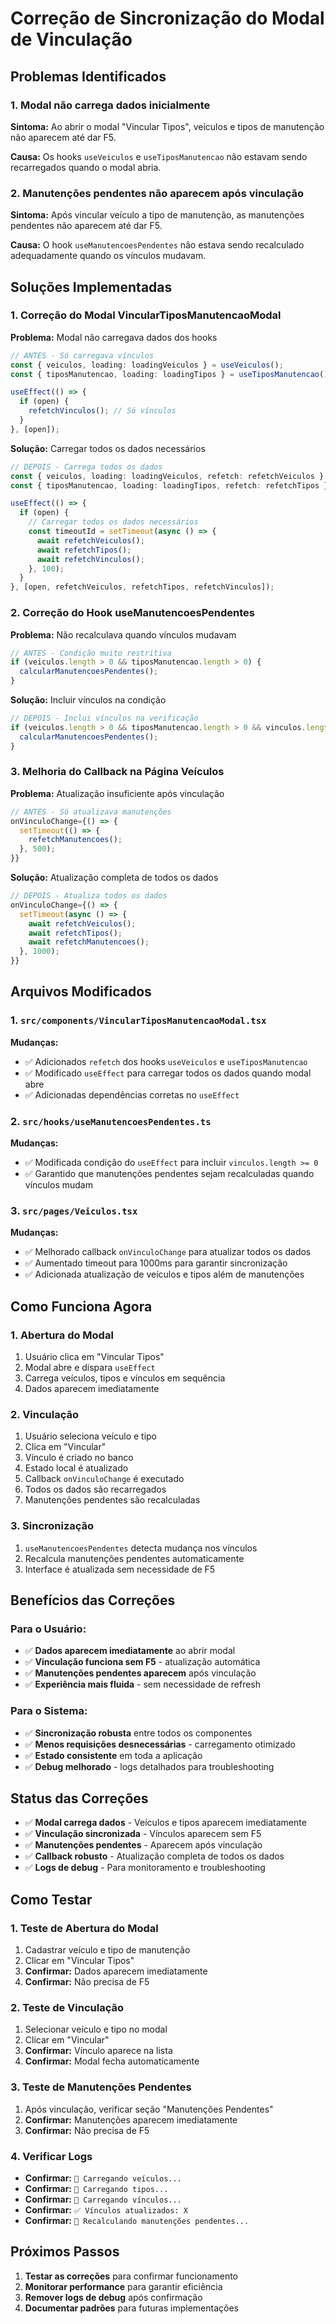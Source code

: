 # Correção de Sincronização do Modal de Vinculação

## Problemas Identificados

### 1. **Modal não carrega dados inicialmente**
**Sintoma:** Ao abrir o modal "Vincular Tipos", veículos e tipos de manutenção não aparecem até dar F5.

**Causa:** Os hooks `useVeiculos` e `useTiposManutencao` não estavam sendo recarregados quando o modal abria.

### 2. **Manutenções pendentes não aparecem após vinculação**
**Sintoma:** Após vincular veículo a tipo de manutenção, as manutenções pendentes não aparecem até dar F5.

**Causa:** O hook `useManutencoesPendentes` não estava sendo recalculado adequadamente quando os vínculos mudavam.

## Soluções Implementadas

### 1. **Correção do Modal VincularTiposManutencaoModal**

**Problema:** Modal não carregava dados dos hooks
```typescript
// ANTES - Só carregava vínculos
const { veiculos, loading: loadingVeiculos } = useVeiculos();
const { tiposManutencao, loading: loadingTipos } = useTiposManutencao();

useEffect(() => {
  if (open) {
    refetchVinculos(); // Só vínculos
  }
}, [open]);
```

**Solução:** Carregar todos os dados necessários
```typescript
// DEPOIS - Carrega todos os dados
const { veiculos, loading: loadingVeiculos, refetch: refetchVeiculos } = useVeiculos();
const { tiposManutencao, loading: loadingTipos, refetch: refetchTipos } = useTiposManutencao();

useEffect(() => {
  if (open) {
    // Carregar todos os dados necessários
    const timeoutId = setTimeout(async () => {
      await refetchVeiculos();
      await refetchTipos();
      await refetchVinculos();
    }, 100);
  }
}, [open, refetchVeiculos, refetchTipos, refetchVinculos]);
```

### 2. **Correção do Hook useManutencoesPendentes**

**Problema:** Não recalculava quando vínculos mudavam
```typescript
// ANTES - Condição muito restritiva
if (veiculos.length > 0 && tiposManutencao.length > 0) {
  calcularManutencoesPendentes();
}
```

**Solução:** Incluir vínculos na condição
```typescript
// DEPOIS - Inclui vínculos na verificação
if (veiculos.length > 0 && tiposManutencao.length > 0 && vinculos.length >= 0) {
  calcularManutencoesPendentes();
}
```

### 3. **Melhoria do Callback na Página Veículos**

**Problema:** Atualização insuficiente após vinculação
```typescript
// ANTES - Só atualizava manutenções
onVinculoChange={() => {
  setTimeout(() => {
    refetchManutencoes();
  }, 500);
}}
```

**Solução:** Atualização completa de todos os dados
```typescript
// DEPOIS - Atualiza todos os dados
onVinculoChange={() => {
  setTimeout(async () => {
    await refetchVeiculos();
    await refetchTipos();
    await refetchManutencoes();
  }, 1000);
}}
```

## Arquivos Modificados

### 1. `src/components/VincularTiposManutencaoModal.tsx`
**Mudanças:**
- ✅ Adicionados `refetch` dos hooks `useVeiculos` e `useTiposManutencao`
- ✅ Modificado `useEffect` para carregar todos os dados quando modal abre
- ✅ Adicionadas dependências corretas no `useEffect`

### 2. `src/hooks/useManutencoesPendentes.ts`
**Mudanças:**
- ✅ Modificada condição do `useEffect` para incluir `vinculos.length >= 0`
- ✅ Garantido que manutenções pendentes sejam recalculadas quando vínculos mudam

### 3. `src/pages/Veiculos.tsx`
**Mudanças:**
- ✅ Melhorado callback `onVinculoChange` para atualizar todos os dados
- ✅ Aumentado timeout para 1000ms para garantir sincronização
- ✅ Adicionada atualização de veículos e tipos além de manutenções

## Como Funciona Agora

### 1. **Abertura do Modal**
1. Usuário clica em "Vincular Tipos"
2. Modal abre e dispara `useEffect`
3. Carrega veículos, tipos e vínculos em sequência
4. Dados aparecem imediatamente

### 2. **Vinculação**
1. Usuário seleciona veículo e tipo
2. Clica em "Vincular"
3. Vínculo é criado no banco
4. Estado local é atualizado
5. Callback `onVinculoChange` é executado
6. Todos os dados são recarregados
7. Manutenções pendentes são recalculadas

### 3. **Sincronização**
1. `useManutencoesPendentes` detecta mudança nos vínculos
2. Recalcula manutenções pendentes automaticamente
3. Interface é atualizada sem necessidade de F5

## Benefícios das Correções

### Para o Usuário:
- ✅ **Dados aparecem imediatamente** ao abrir modal
- ✅ **Vinculação funciona sem F5** - atualização automática
- ✅ **Manutenções pendentes aparecem** após vinculação
- ✅ **Experiência mais fluida** - sem necessidade de refresh

### Para o Sistema:
- ✅ **Sincronização robusta** entre todos os componentes
- ✅ **Menos requisições desnecessárias** - carregamento otimizado
- ✅ **Estado consistente** em toda a aplicação
- ✅ **Debug melhorado** - logs detalhados para troubleshooting

## Status das Correções

- ✅ **Modal carrega dados** - Veículos e tipos aparecem imediatamente
- ✅ **Vinculação sincronizada** - Vínculos aparecem sem F5
- ✅ **Manutenções pendentes** - Aparecem após vinculação
- ✅ **Callback robusto** - Atualização completa de todos os dados
- ✅ **Logs de debug** - Para monitoramento e troubleshooting

## Como Testar

### 1. **Teste de Abertura do Modal**
1. Cadastrar veículo e tipo de manutenção
2. Clicar em "Vincular Tipos"
3. **Confirmar:** Dados aparecem imediatamente
4. **Confirmar:** Não precisa de F5

### 2. **Teste de Vinculação**
1. Selecionar veículo e tipo no modal
2. Clicar em "Vincular"
3. **Confirmar:** Vínculo aparece na lista
4. **Confirmar:** Modal fecha automaticamente

### 3. **Teste de Manutenções Pendentes**
1. Após vinculação, verificar seção "Manutenções Pendentes"
2. **Confirmar:** Manutenções aparecem imediatamente
3. **Confirmar:** Não precisa de F5

### 4. **Verificar Logs**
- **Confirmar:** `🔄 Carregando veículos...`
- **Confirmar:** `🔄 Carregando tipos...`
- **Confirmar:** `🔄 Carregando vínculos...`
- **Confirmar:** `✅ Vínculos atualizados: X`
- **Confirmar:** `🔄 Recalculando manutenções pendentes...`

## Próximos Passos

1. **Testar as correções** para confirmar funcionamento
2. **Monitorar performance** para garantir eficiência
3. **Remover logs de debug** após confirmação
4. **Documentar padrões** para futuras implementações 
